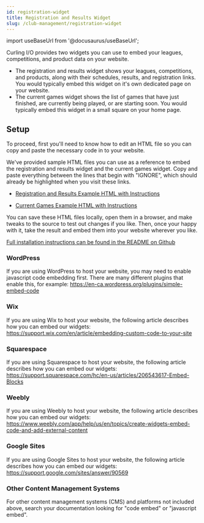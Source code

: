 ```yaml
---
id: registration-widget
title: Registration and Results Widget
slug: /club-management/registration-widget
---
```

import useBaseUrl from '@docusaurus/useBaseUrl';

Curling I/O provides two widgets you can use to embed your leagues, competitions, and product data on your website.

* The registration and results widget shows your leagues, competitions, and products, along with their schedules, results, and registration links. You would typically embed this widget on it's own dedicated page on your website.
* The current games widget shows the list of games that have just finished, are currently being played, or are starting soon. You would typically embed this widget in a small square on your home page.

## Setup

To proceed, first you'll need to know how to edit an HTML file so you can copy and paste the necessary code in to your website.

We've provided sample HTML files you can use as a reference to embed the registration and results widget and the current games widget. Copy and paste everything between the lines that begin with "IGNORE", which should already be highlighted when you visit these links.

* [Registration and Results Example HTML with Instructions](https://github.com/pairshaped/curlingio-results/blob/master/example.html#L13-L54)

* [Current Games Example HTML with Instructions](https://github.com/pairshaped/curlingio-results/blob/master/current-games-example.html#L13-L36)

You can save these HTML files locally, open them in a browser, and make tweaks to the source to test out changes if you like. Then, once your happy with it, take the result and embed them into your website wherever you like.

[Full installation instructions can be found in the README on Github](https://github.com/pairshaped/curlingio-results)

### WordPress

If you are using WordPress to host your website, you may need to enable javascript code embedding first. There are many different plugins that enable this, for example: https://en-ca.wordpress.org/plugins/simple-embed-code

### Wix

If you are using Wix to host your website, the following article describes how you can embed our widgets: https://support.wix.com/en/article/embedding-custom-code-to-your-site

### Squarespace

If you are using Squarespace to host your website, the following article describes how you can embed our widgets: https://support.squarespace.com/hc/en-us/articles/206543617-Embed-Blocks

### Weebly

If you are using Weebly to host your website, the following article describes how you can embed our widgets: https://www.weebly.com/app/help/us/en/topics/create-widgets-embed-code-and-add-external-content

### Google Sites

If you are using Google Sites to host your website, the following article describes how you can embed our widgets: https://support.google.com/sites/answer/90569

### Other Content Management Systems

For other content management systems (CMS) and platforms not included above, search your documentation looking for "code embed" or "javascript embed".
